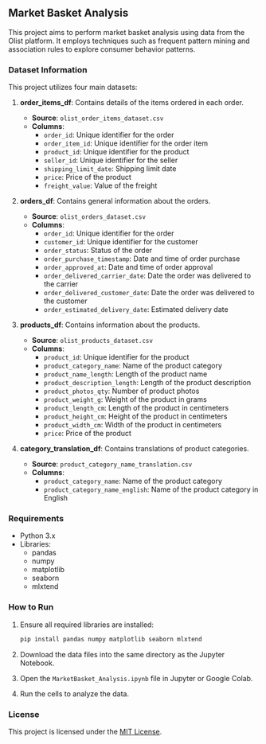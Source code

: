 ## Market Basket Analysis

This project aims to perform market basket analysis using data from the Olist platform. It employs techniques such as frequent pattern mining and association rules to explore consumer behavior patterns.

### Dataset Information

This project utilizes four main datasets:

1. **order_items_df**: Contains details of the items ordered in each order.
   - **Source**: `olist_order_items_dataset.csv`
   - **Columns**: 
     - `order_id`: Unique identifier for the order
     - `order_item_id`: Unique identifier for the order item
     - `product_id`: Unique identifier for the product
     - `seller_id`: Unique identifier for the seller
     - `shipping_limit_date`: Shipping limit date
     - `price`: Price of the product
     - `freight_value`: Value of the freight

2. **orders_df**: Contains general information about the orders.
   - **Source**: `olist_orders_dataset.csv`
   - **Columns**:
     - `order_id`: Unique identifier for the order
     - `customer_id`: Unique identifier for the customer
     - `order_status`: Status of the order
     - `order_purchase_timestamp`: Date and time of order purchase
     - `order_approved_at`: Date and time of order approval
     - `order_delivered_carrier_date`: Date the order was delivered to the carrier
     - `order_delivered_customer_date`: Date the order was delivered to the customer
     - `order_estimated_delivery_date`: Estimated delivery date

3. **products_df**: Contains information about the products.
   - **Source**: `olist_products_dataset.csv`
   - **Columns**:
     - `product_id`: Unique identifier for the product
     - `product_category_name`: Name of the product category
     - `product_name_length`: Length of the product name
     - `product_description_length`: Length of the product description
     - `product_photos_qty`: Number of product photos
     - `product_weight_g`: Weight of the product in grams
     - `product_length_cm`: Length of the product in centimeters
     - `product_height_cm`: Height of the product in centimeters
     - `product_width_cm`: Width of the product in centimeters
     - `price`: Price of the product

4. **category_translation_df**: Contains translations of product categories.
   - **Source**: `product_category_name_translation.csv`
   - **Columns**:
     - `product_category_name`: Name of the product category
     - `product_category_name_english`: Name of the product category in English

### Requirements

- Python 3.x
- Libraries:
  - pandas
  - numpy
  - matplotlib
  - seaborn
  - mlxtend

### How to Run

1. Ensure all required libraries are installed:
   ```bash
   pip install pandas numpy matplotlib seaborn mlxtend
   ```

2. Download the data files into the same directory as the Jupyter Notebook.

3. Open the `MarketBasket_Analysis.ipynb` file in Jupyter or Google Colab.

4. Run the cells to analyze the data.


### License

This project is licensed under the [MIT License](LICENSE).
